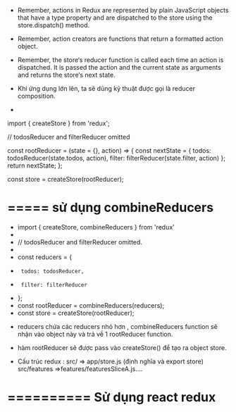 - Remember, actions in Redux are represented by plain JavaScript objects that have a type property and are dispatched to the store using the store.dispatch() method. 
- Remember, action creators are functions that return a formatted action object.
- Remember, the store‘s reducer function is called each time an action is dispatched. It is passed the action and the current state as arguments and returns the store‘s next state. 

- Khi ứng dụng lớn lên, ta sẽ dũng kỹ thuật được gọi là reducer composition.

-

import { createStore } from 'redux';
 
// todosReducer and filterReducer omitted
 
const rootReducer = (state = {}, action) => {
  const nextState = {
    todos: todosReducer(state.todos, action),
    filter: filterReducer(state.filter, action)
  };
  return nextState;
};
 
const store = createStore(rootReducer);


# ===== sử dụng combineReducers

+  import { createStore, combineReducers } from 'redux'
+   
+  // todosReducer and filterReducer omitted.
+   
+  const reducers = {
+      todos: todosReducer,
+      filter: filterReducer
+  };
+  const rootReducer = combineReducers(reducers);
+  const store = createStore(rootReducer);

- reducers chứa các reducers nhỏ hơn , combineReducers function sẽ nhận vào object này và trả về 1 rootReducer function.
- hàm rootReducer sẽ được pass vào createStore() để tạo ra object store.

- Cấu trúc redux : src/ => app/store.js (định nghĩa và export store) 
                   src/features =>features/featuresSliceA.js....

# ========== Sử dụng react redux
